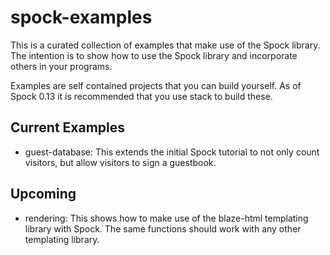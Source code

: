 # spock-examples

This is a curated collection of examples that make use of the Spock library. The intention
is to show how to use the Spock library and incorporate others in your programs.

Examples are self contained projects that you can build yourself. As of Spock 0.13 it is
recommended that you use stack to build these.

## Current Examples

* guest-database: This extends the initial Spock tutorial to not only count visitors, but allow visitors to sign a guestbook.

## Upcoming

* rendering: This shows how to make use of the blaze-html templating library with Spock. The same functions should work with any other templating library.
